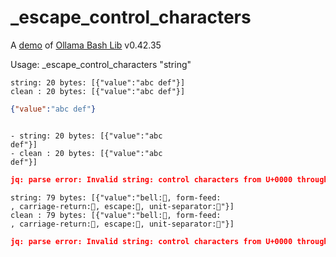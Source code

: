# _escape_control_characters

A [demo](../README.md#demos) of [Ollama Bash Lib](https://github.com/attogram/ollama-bash-lib) v0.42.35

Usage: _escape_control_characters "string"


```
string: 20 bytes: [{"value":"abc def"}]
clean : 20 bytes: [{"value":"abc def"}]
```
```json
{"value":"abc def"}
```
```

- string: 20 bytes: [{"value":"abc
def"}]
- clean : 20 bytes: [{"value":"abc
def"}]
```
```json
jq: parse error: Invalid string: control characters from U+0000 through U+001F must be escaped at line 2, column 4
```

```
string: 79 bytes: [{"value":"bell:, form-feed:
, carriage-return:, escape:, unit-separator:"}]
clean : 79 bytes: [{"value":"bell:, form-feed:
, carriage-return:, escape:, unit-separator:"}]
```
```json
jq: parse error: Invalid string: control characters from U+0000 through U+001F must be escaped at line 2, column 48
```
